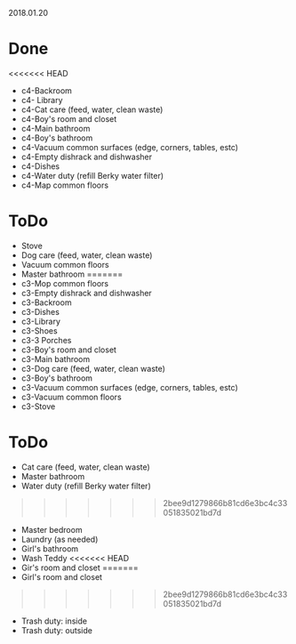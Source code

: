2018.01.20
# Done

<<<<<<< HEAD
   * c4-Backroom
   * c4- Library
   * c4-Cat care (feed, water, clean waste)
   * c4-Boy's room and closet
   * c4-Main bathroom
   * c4-Boy's bathroom
   * c4-Vacuum common surfaces (edge, corners, tables, estc)
   * c4-Empty dishrack and dishwasher
   * c4-Dishes
   * c4-Water duty (refill Berky water filter)
   * c4-Map common floors
# ToDo
   * Stove
   * Dog care (feed, water, clean waste)
   * Vacuum common floors
   * Master bathroom
=======
   * c3-Mop common floors
   * c3-Empty dishrack and dishwasher
   * c3-Backroom
   * c3-Dishes
   * c3-Library
   * c3-Shoes
   * c3-3 Porches
   * c3-Boy's room and closet
   * c3-Main bathroom
   * c3-Dog care (feed, water, clean waste)
   * c3-Boy's bathroom
   * c3-Vacuum common surfaces (edge, corners, tables, estc)
   * c3-Vacuum common floors
   * c3-Stove
# ToDo
   * Cat care (feed, water, clean waste)
   * Master bathroom
   * Water duty (refill Berky water filter)
>>>>>>> 2bee9d1279866b81cd6e3bc4c33051835021bd7d
   * Master bedroom
   * Laundry (as needed)
   * Girl's bathroom
   * Wash Teddy
<<<<<<< HEAD
   * Gir's room and closet
=======
   * Girl's room and closet
>>>>>>> 2bee9d1279866b81cd6e3bc4c33051835021bd7d
   * Trash duty: inside
   * Trash duty: outside
